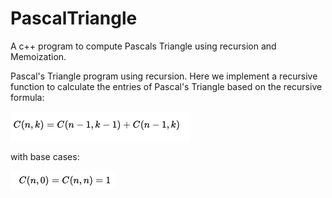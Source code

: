 # PascalTriangle
A c++ program to compute Pascals Triangle using recursion and Memoization.

Pascal's Triangle program using recursion. Here we implement a recursive function to calculate the entries of Pascal's Triangle based on the recursive formula:

![Recursive Pascals triangle expression](PascalTriangle.png "Recursive Pascals triangle expression")

with base cases:

![Base Case](PascalBase.png "Base Case")
